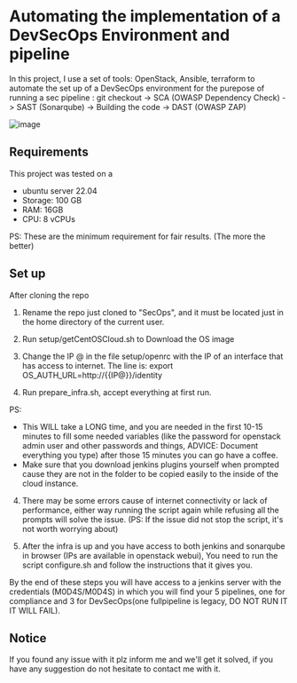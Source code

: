 # Automating the implementation of a DevSecOps Environment and pipeline

In this project, I use a set of tools: OpenStack, Ansible, terraform to automate the set up of a DevSecOps environment for the purepose of running a sec pipeline : 
git checkout -> SCA (OWASP Dependency Check) -> SAST (Sonarqube) -> Building the code -> DAST (OWASP ZAP)

![image](https://github.com/Yassine-Rejeb/SecOps_OpenStack/assets/77154735/8b3beb09-c0a4-4a67-8c95-c8f1f3708ea2)


## Requirements
This project was tested on a 
- ubuntu server 22.04
- Storage: 100 GB
- RAM: 16GB
- CPU: 8 vCPUs

PS: These are the minimum requirement for fair results. (The more the better)

## Set up
After cloning the repo
1. Rename the repo just cloned to "SecOps", and it must be located just in the home directory of the current user.

2. Run setup/getCentOSCloud.sh to Download the OS image

3. Change the IP @ in the file setup/openrc with the IP of an interface that has access to internet. The line is:
export OS_AUTH_URL=http://{{IP@}}/identity

4. Run prepare_infra.sh, accept everything at first run.

PS:
*  This WILL take a LONG time, and you are needed in the first 10-15 minutes to fill some needed variables (like the password for openstack admin user and other passwords and things, ADVICE: Document everything you type) after those 15 minutes you can go have a coffee.
* Make sure that you download jenkins plugins yourself when prompted cause they are not in the folder to be copied easily to the inside of the cloud instance.
4. There may be some errors cause of internet connectivity or lack of performance, either way running the script again while refusing all the prompts will solve the issue. 
(PS: If the issue did not stop the script, it's not worth worrying about)

5. After the infra is up and you have access to both jenkins and sonarqube in browser (IPs are available in openstack webui), You need to run the script configure.sh and follow the instructions that it gives you. 

By the end of these steps you will have access to a jenkins server with the credentials (M0D4S/M0D4S) in which you will find your 5 pipelines, one for compliance and 3 for DevSecOps(one fullpipeline is legacy, DO NOT RUN IT IT WILL FAIL).

## Notice
If you found any issue with it plz inform me and we'll get it solved, if you have any suggestion do not hesitate to contact me with it.
